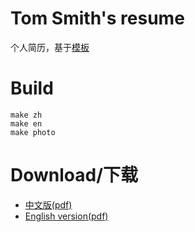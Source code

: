 # Tom Smith's resume

个人简历，基于[模板](https://github.com/billryan/resume)

# Build

```shell
make zh
make en
make photo
```

# Download/下载

* [中文版(pdf)](https://github.com/shuaitq/resume/blob/master/resume-zh.pdf)
* [English version(pdf)](https://github.com/shuaitq/resume/blob/master/resume.pdf)